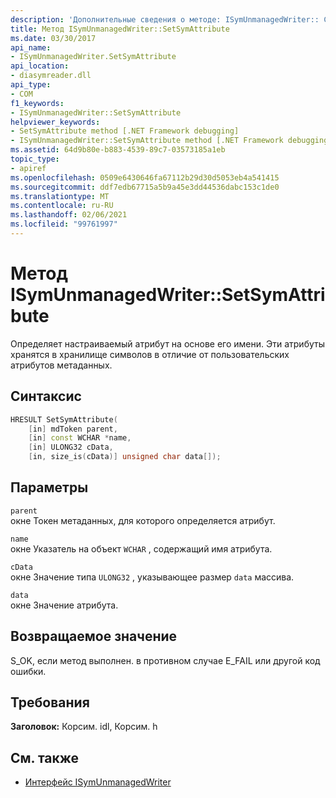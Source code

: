 ```yaml
---
description: 'Дополнительные сведения о методе: ISymUnmanagedWriter:: Сетсиматтрибуте'
title: Метод ISymUnmanagedWriter::SetSymAttribute
ms.date: 03/30/2017
api_name:
- ISymUnmanagedWriter.SetSymAttribute
api_location:
- diasymreader.dll
api_type:
- COM
f1_keywords:
- ISymUnmanagedWriter::SetSymAttribute
helpviewer_keywords:
- SetSymAttribute method [.NET Framework debugging]
- ISymUnmanagedWriter::SetSymAttribute method [.NET Framework debugging]
ms.assetid: 64d9b80e-b883-4539-89c7-03573185a1eb
topic_type:
- apiref
ms.openlocfilehash: 0509e6430646fa67112b29d30d5053eb4a541415
ms.sourcegitcommit: ddf7edb67715a5b9a45e3dd44536dabc153c1de0
ms.translationtype: MT
ms.contentlocale: ru-RU
ms.lasthandoff: 02/06/2021
ms.locfileid: "99761997"
---
```

# <a name="isymunmanagedwritersetsymattribute-method"></a>Метод ISymUnmanagedWriter::SetSymAttribute

Определяет настраиваемый атрибут на основе его имени. Эти атрибуты хранятся в хранилище символов в отличие от пользовательских атрибутов метаданных.  
  
## <a name="syntax"></a>Синтаксис  
  
```cpp  
HRESULT SetSymAttribute(  
    [in] mdToken parent,  
    [in] const WCHAR *name,  
    [in] ULONG32 cData,  
    [in, size_is(cData)] unsigned char data[]);  
```  
  
## <a name="parameters"></a>Параметры  

 `parent`  
 окне Токен метаданных, для которого определяется атрибут.  
  
 `name`  
 окне Указатель на объект `WCHAR` , содержащий имя атрибута.  
  
 `cData`  
 окне Значение типа `ULONG32` , указывающее размер `data` массива.  
  
 `data`  
 окне Значение атрибута.  
  
## <a name="return-value"></a>Возвращаемое значение  

 S_OK, если метод выполнен. в противном случае E_FAIL или другой код ошибки.  
  
## <a name="requirements"></a>Требования  

 **Заголовок:** Корсим. idl, Корсим. h  
  
## <a name="see-also"></a>См. также

- [Интерфейс ISymUnmanagedWriter](isymunmanagedwriter-interface.md)
